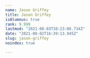 ```yaml
---
name: Jason Griffey
title: Jason Griffey
isAlumnus: true
rank: 9.999
lastmod: "2021-08-03T10:23:06.734Z"
date: "2021-08-02T16:39:13.945Z"
slug: jason-griffey
noindex: true

---
```

